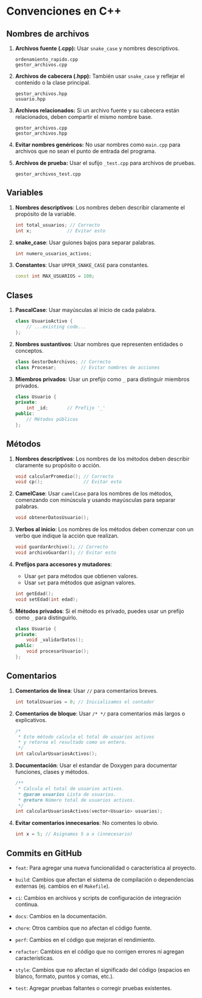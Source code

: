 # Convenciones en C++

## Nombres de archivos
1. **Archivos fuente (.cpp):** Usar `snake_case` y nombres descriptivos.
   ```
   ordenamiento_rapido.cpp
   gestor_archivos.cpp
   ```

2. **Archivos de cabecera (.hpp):** También usar `snake_case` y reflejar el contenido o la clase principal.
   ```
   gestor_archivos.hpp
   usuario.hpp
   ```

3. **Archivos relacionados:** Si un archivo fuente y su cabecera están relacionados, deben compartir el mismo nombre base.
   ```
   gestor_archivos.cpp
   gestor_archivos.hpp
   ```

4. **Evitar nombres genéricos:** No usar nombres como `main.cpp` para archivos que no sean el punto de entrada del programa.

5. **Archivos de prueba:** Usar el sufijo `_test.cpp` para archivos de pruebas.
   ```
   gestor_archivos_test.cpp
   ```

## Variables
1. **Nombres descriptivos**: Los nombres deben describir claramente el propósito de la variable.
   ```cpp
   int total_usuarios; // Correcto
   int x;             // Evitar esto
   ```

2. **snake_case**:
   Usar guiones bajos para separar palabras.
    ```cpp
    int numero_usuarios_activos;
    ```

3. **Constantes**: Usar `UPPER_SNAKE_CASE` para constantes.
   ```cpp
   const int MAX_USUARIOS = 100;
   ```


## Clases
1. **PascalCase**: Usar mayúsculas al inicio de cada palabra.
   ```cpp
   class UsuarioActivo {
       // ...existing code...
   };
   ```

2. **Nombres sustantivos**: Usar nombres que representen entidades o conceptos.
   ```cpp
   class GestorDeArchivos; // Correcto
   class Procesar;         // Evitar nombres de acciones
   ```

3. **Miembros privados**: Usar un prefijo como `_` para distinguir miembros privados.
   ```cpp
   class Usuario {
   private:
       int _id;       // Prefijo '_'
   public:
       // Métodos públicos
   };
   ```

## Métodos
1. **Nombres descriptivos**: Los nombres de los métodos deben describir claramente su propósito o acción.
   ```cpp
   void calcularPromedio(); // Correcto
   void cp();               // Evitar esto
   ```

2. **CamelCase**: Usar `camelCase` para los nombres de los métodos, comenzando con minúscula y usando mayúsculas para separar palabras.
   ```cpp
   void obtenerDatosUsuario();
   ```

3. **Verbos al inicio**: Los nombres de los métodos deben comenzar con un verbo que indique la acción que realizan.
   ```cpp
   void guardarArchivo(); // Correcto
   void archivoGuardar(); // Evitar esto
   ```

4. **Prefijos para accesores y mutadores**:
   - Usar `get` para métodos que obtienen valores.
   - Usar `set` para métodos que asignan valores.
   ```cpp
   int getEdad();
   void setEdad(int edad);
   ```

5. **Métodos privados**: Si el método es privado, puedes usar un prefijo como `_` para distinguirlo.
   ```cpp
   class Usuario {
   private:
       void _validarDatos();
   public:
       void procesarUsuario();
   };
   ```


## Comentarios
1. **Comentarios de línea**: Usar `//` para comentarios breves.
   ```cpp
   int totalUsuarios = 0; // Inicializamos el contador
   ```

2. **Comentarios de bloque**: Usar `/* */` para comentarios más largos o explicativos.
   ```cpp
   /*
    * Este método calcula el total de usuarios activos
    * y retorna el resultado como un entero.
    */
   int calcularUsuariosActivos();
   ```

3. **Documentación**: Usar el estandar de Doxygen para documentar funciones, clases y métodos.
   ```cpp
   /**
    * Calcula el total de usuarios activos.
    * @param usuarios Lista de usuarios.
    * @return Número total de usuarios activos.
    */
   int calcularUsuariosActivos(vector<Usuario> usuarios);
   ```

4. **Evitar comentarios innecesarios**: No comentes lo obvio.
   ```cpp
   int x = 5; // Asignamos 5 a x (innecesario)
   ```

## Commits en GitHub

- `feat`: Para agregar una nueva funcionalidad o característica al proyecto.
  
- `build`: Cambios que afectan el sistema de compilación o dependencias externas (ej. cambios en el `Makefile`).
  
- `ci`: Cambios en archivos y scripts de configuración de integración continua.
  
- `docs`: Cambios en la documentación.
  
- `chore`: Otros cambios que no afectan el código fuente.
  
- `perf`: Cambios en el código que mejoran el rendimiento.
  
- `refactor`: Cambios en el código que no corrigen errores ni agregan características.
  
- `style`: Cambios que no afectan el significado del código (espacios en blanco, formato, puntos y comas, etc.).
  
- `test`: Agregar pruebas faltantes o corregir pruebas existentes.
